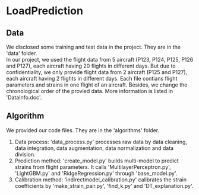 # LoadPrediction

## Data

We disclosed some training and test data in the project. They are in the 'data' folder.  
In our project, we used the flight data from 5 aircraft (P123, P124, P125, P126 and P127), each aircraft having 20 flights in different days. But due to confidentiality, we only provide flight data from 2 aircraft (P125 and P127), each aircraft having 2 flights in different days. Each file contians flight parameters and strains in one flight of an aircraft. Besides, we change the chronological order of the provied data. More information is listed in 'DataInfo.doc'.   

## Algorithm

We provided our code files. They are in the 'algorithms' folder.  
1. Data process: 'data_process.py' processes raw data by data cleaning, data integration, data augmentation, data normalization and data division.  
2. Prediction method: 'create_model.py' builds multi-model to predict strains from flight parameters. It calls 'MultilayerPerceptron.py', 'LightGBM.py' and 'RidgeRegression.py' through 'base_model.py'.  
3. Calibration method: 'indirectmodel_calibration.py' calibrates the strain coefficients by 'make_strain_pair.py', 'find_k.py' and 'DT_explanation.py'.  

